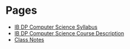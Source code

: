 # Pages
* [IB DP Computer Science Syllabus](https://izzybrunet.github.io/IB-DP-Computer-Science/IB-DP-CS-syllabus)
* [IB DP Computer Science Course Description](https://izzybrunet.github.io/IB-DP-Computer-Science/IB-DP-CS-course-descriptions)
* [Class Notes](https://izzybrunet.github.io/IB-DP-Computer-Science/class-notes)
